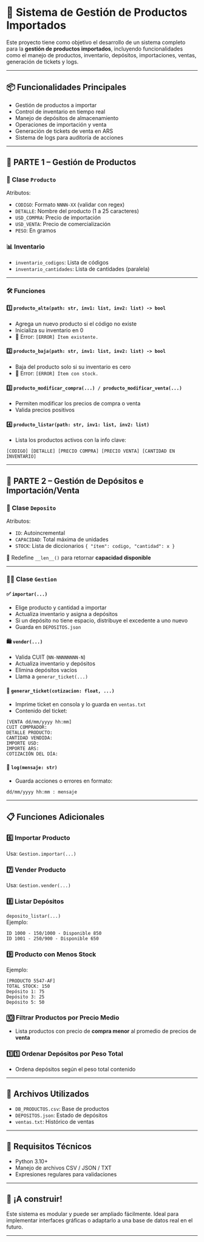 # 🛒 Sistema de Gestión de Productos Importados

Este proyecto tiene como objetivo el desarrollo de un sistema completo para la **gestión de productos importados**, incluyendo funcionalidades como el manejo de productos, inventario, depósitos, importaciones, ventas, generación de tickets y logs.

---

## 📦 Funcionalidades Principales

- Gestión de productos a importar
- Control de inventario en tiempo real
- Manejo de depósitos de almacenamiento
- Operaciones de importación y venta
- Generación de tickets de venta en ARS
- Sistema de logs para auditoría de acciones

---

## 🧱 PARTE 1 – Gestión de Productos

### 📘 Clase `Producto`

Atributos:
- `CODIGO`: Formato `NNNN-XX` (validar con regex)
- `DETALLE`: Nombre del producto (1 a 25 caracteres)
- `USD_COMPRA`: Precio de importación
- `USD_VENTA`: Precio de comercialización
- `PESO`: En gramos

### 📊 Inventario

- `inventario_codigos`: Lista de códigos
- `inventario_cantidades`: Lista de cantidades (paralela)

---

### 🛠 Funciones

#### 1️⃣ `producto_alta(path: str, inv1: list, inv2: list) -> bool`
- Agrega un nuevo producto si el código no existe
- Inicializa su inventario en 0
- 📛 Error: `[ERROR] Ítem existente.`

#### 2️⃣ `producto_baja(path: str, inv1: list, inv2: list) -> bool`
- Baja del producto solo si su inventario es cero
- 📛 Error: `[ERROR] Ítem con stock.`

#### 3️⃣ `producto_modificar_compra(...) / producto_modificar_venta(...)`
- Permiten modificar los precios de compra o venta
- Valida precios positivos

#### 4️⃣ `producto_listar(path: str, inv1: list, inv2: list)`
- Lista los productos activos con la info clave:
```
[CODIGO] [DETALLE] [PRECIO COMPRA] [PRECIO VENTA] [CANTIDAD EN INVENTARIO]
```

---

## 🧱 PARTE 2 – Gestión de Depósitos e Importación/Venta

### 🏢 Clase `Deposito`

Atributos:
- `ID`: Autoincremental
- `CAPACIDAD`: Total máxima de unidades
- `STOCK`: Lista de diccionarios `{ "ítem": codigo, "cantidad": x }`

🔁 Redefine `__len__()` para retornar **capacidad disponible**

---

### 🧑‍💼 Clase `Gestion`

#### ✅ `importar(...)`
- Elige producto y cantidad a importar
- Actualiza inventario y asigna a depósitos
- Si un depósito no tiene espacio, distribuye el excedente a uno nuevo
- Guarda en `DEPOSITOS.json`

#### 🛍️ `vender(...)`
- Valida CUIT (`NN-NNNNNNNN-N`)
- Actualiza inventario y depósitos
- Elimina depósitos vacíos
- Llama a `generar_ticket(...)`

#### 🧾 `generar_ticket(cotizacion: float, ...)`
- Imprime ticket en consola y lo guarda en `ventas.txt`
- Contenido del ticket:
```
[VENTA dd/mm/yyyy hh:mm]
CUIT COMPRADOR:
DETALLE PRODUCTO:
CANTIDAD VENDIDA:
IMPORTE USD:
IMPORTE ARS:
COTIZACIÓN DEL DÍA:
```

#### 🧠 `log(mensaje: str)`
- Guarda acciones o errores en formato:
```
dd/mm/yyyy hh:mm : mensaje
```

---

## 📋 Funciones Adicionales

### 6️⃣ Importar Producto  
Usa: `Gestion.importar(...)`

### 7️⃣ Vender Producto  
Usa: `Gestion.vender(...)`

### 8️⃣ Listar Depósitos  
`deposito_listar(...)`  
Ejemplo:
```
ID 1000 - 150/1000 - Disponible 850
ID 1001 - 250/900 - Disponible 650
```

### 9️⃣ Producto con Menos Stock
Ejemplo:
```
[PRODUCTO 5547-AF]
TOTAL STOCK: 150
Depósito 1: 75
Depósito 3: 25
Depósito 5: 50
```

### 🔟 Filtrar Productos por Precio Medio
- Lista productos con precio de **compra menor** al promedio de precios de **venta**

### 1️⃣1️⃣ Ordenar Depósitos por Peso Total
- Ordena depósitos según el peso total contenido

---

## 📂 Archivos Utilizados

- `DB_PRODUCTOS.csv`: Base de productos
- `DEPOSITOS.json`: Estado de depósitos
- `ventas.txt`: Histórico de ventas

---

## 🧪 Requisitos Técnicos

- Python 3.10+
- Manejo de archivos CSV / JSON / TXT
- Expresiones regulares para validaciones

---

## 🚀 ¡A construir!

Este sistema es modular y puede ser ampliado fácilmente. Ideal para implementar interfaces gráficas o adaptarlo a una base de datos real en el futuro.

---

